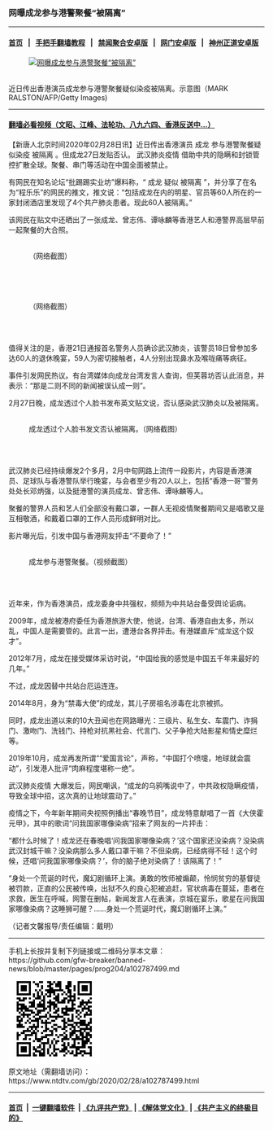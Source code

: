 ### 网曝成龙参与港警聚餐“被隔离”
------------------------

#### [首页](https://github.com/gfw-breaker/banned-news/blob/master/README.md) &nbsp;&nbsp;|&nbsp;&nbsp; [手把手翻墙教程](https://github.com/gfw-breaker/guides/wiki) &nbsp;&nbsp;|&nbsp;&nbsp; [禁闻聚合安卓版](https://github.com/gfw-breaker/bn-android) &nbsp;&nbsp;|&nbsp;&nbsp; [网门安卓版](https://github.com/oGate2/oGate) &nbsp;&nbsp;|&nbsp;&nbsp; [神州正道安卓版](https://github.com/SzzdOgate/update) 



<div><div class="featured_image">
 <a href="https://i.ntdtv.com/assets/uploads/2020/02/e107262441200530398a98eb40e1ce9f.jpg" target="_blank">
  <figure>
   <img alt="网曝成龙参与港警聚餐“被隔离”" src="https://i.ntdtv.com/assets/uploads/2020/02/e107262441200530398a98eb40e1ce9f-800x450.jpg"/>
  </figure><br/>
 </a>
 <span class="caption">
  近日传出香港演员成龙参与港警聚餐疑似染疫被隔离。示意图（MARK RALSTON/AFP/Getty Images)
 </span>
</div>
</div><hr/>

#### [翻墙必看视频（文昭、江峰、法轮功、八九六四、香港反送中...）](https://github.com/gfw-breaker/banned-news/blob/master/pages/link3.md)

<div><div class="post_content" itemprop="articleBody">
 <p>
  【新唐人北京时间2020年02月28日讯】近日传出香港演员
  <ok href="https://www.ntdtv.com/gb/成龙.htm">
   成龙
  </ok>
  参与港警聚餐疑似染疫
  <ok href="https://www.ntdtv.com/gb/被隔离.htm">
   被隔离
  </ok>
  。但成龙27日发贴否认。
  <ok href="https://www.ntdtv.com/gb/442749.htm">
   武汉肺炎疫情
  </ok>
  借助中共的隐瞒和封锁管控扩散全球。聚餐、串门等活动在中国全面被禁止。
 </p>
 <p>
  有网民在知名论坛“批踢踢实业坊”爆料称，“
  <ok href="https://www.ntdtv.com/gb/成龙.htm">
   成龙
  </ok>
  疑似
  <ok href="https://www.ntdtv.com/gb/被隔离.htm">
   被隔离
  </ok>
  ”，并分享了在名为“程乐乐”的网民的推文，推文说：“包括成龙在内的明星、官员等60人所在的一家封闭酒店里发现了4个共产肺炎患者。现此60人被隔离。”
 </p>
 <p>
  该网民在贴文中还晒出了一张成龙、曾志伟、谭咏麟等香港艺人和港警界高层早前一起聚餐的大合照。
 </p>
 <figure class="wp-caption alignnone" id="attachment_102787524" style="width: 528px">
  <ok href="https://i.ntdtv.com/assets/uploads/2020/02/d19b1cb669d5c36dbb63b6b357f1dc72.jpg">
   <img alt="" class="size-full wp-image-102787524" src="https://i.ntdtv.com/assets/uploads/2020/02/d19b1cb669d5c36dbb63b6b357f1dc72.jpg"/>
  </ok>
  <br/><figcaption class="wp-caption-text">
   （网络截图）
  </figcaption><br/>
 </figure><br/>
 <figure class="wp-caption alignnone" id="attachment_102787527" style="width: 508px">
  <ok href="https://i.ntdtv.com/assets/uploads/2020/02/6462fc55dd394392f98046aae1ac4fa7.jpg">
   <img alt="" class="size-full wp-image-102787527" src="https://i.ntdtv.com/assets/uploads/2020/02/6462fc55dd394392f98046aae1ac4fa7.jpg"/>
  </ok>
  <br/><figcaption class="wp-caption-text">
   （网络截图）
  </figcaption><br/>
 </figure><br/>
 <p>
  值得关注的是，香港21日通报首名警务人员确诊武汉肺炎，该警员18日曾参加多达60人的退休晚宴，59人为密切接触者，4人分别出现鼻水及喉咙痛等病征。
 </p>
 <p>
  事件引发网民热议。有台湾媒体向成龙台湾发言人查询，但芙蓉坊否认此消息，并表示：“那是二则不同的新闻被误认成一则”。
 </p>
 <p>
  2月27日晚，成龙透过个人脸书发布英文贴文说，否认感染武汉肺炎以及被隔离。
 </p>
 <figure class="wp-caption alignnone" id="attachment_102787528" style="width: 600px">
  <ok href="https://i.ntdtv.com/assets/uploads/2020/02/phpXy9q7F.jpg">
   <img alt="" class="size-medium wp-image-102787528" src="https://i.ntdtv.com/assets/uploads/2020/02/phpXy9q7F-600x324.jpg"/>
  </ok>
  <br/><figcaption class="wp-caption-text">
   成龙透过个人脸书发文否认被隔离。（网络截图）
  </figcaption><br/>
 </figure><br/>
 <p>
  武汉肺炎已经持续爆发2个多月，2月中旬网路上流传一段影片，内容是香港演员、足球队与香港警队举行晚宴，与会者至少有20人以上，包括“香港一哥”警务处处长邓炳强，以及挺港警的演员成龙、曾志伟、谭咏麟等人。
 </p>
 <p>
  聚餐的警界人员和艺人们全部没有戴口罩，一群人无视疫情聚餐期间又是唱歌又是互相敬酒，和戴着口罩的工作人员形成鲜明对比。
 </p>
 <p>
  影片曝光后，引发中国与香港网友抨击“不要命了！”
 </p>
 <figure class="wp-caption alignnone" id="attachment_102787532" style="width: 600px">
  <ok href="https://i.ntdtv.com/assets/uploads/2020/02/1582706430_260220160240300000005e562efe5d28b.jpg">
   <img alt="" class="size-medium wp-image-102787532" src="https://i.ntdtv.com/assets/uploads/2020/02/1582706430_260220160240300000005e562efe5d28b-600x337.jpg"/>
  </ok>
  <br/><figcaption class="wp-caption-text">
   成龙参与港警聚餐。（视频截图）
  </figcaption><br/>
 </figure><br/>
 <p>
  近年来，作为香港演员，成龙委身中共强权，频频为中共站台备受舆论诟病。
 </p>
 <p>
  2009年，成龙被港府委任为香港旅游大使，他说，台湾、香港自由太多，所以乱，中国人是需要管的。此言一出，遭港台各界抨击。有港媒直斥“成龙这个奴才”。
 </p>
 <p>
  2012年7月，成龙在接受媒体采访时说，“中国给我的感觉是中国五千年来最好的几年。”
 </p>
 <p>
  不过，成龙因替中共站台厄运连连。
 </p>
 <p>
  2014年8月，身为“禁毒大使”的成龙，其儿子房祖名涉毒在北京被抓。
 </p>
 <p>
  同时，成龙出道以来的10大丑闻也在网路曝光：三级片、私生女、车震门、诈捐门、激吻门、洗钱门、持枪对抗黑社会、代言门、父子争抢大陆影星和情史糜烂等。
 </p>
 <p>
  2019年10月，成龙再发所谓““爱国言论”，声称，“中国打个喷嚏，地球就会震动”，引发港人批评“肉麻程度堪称一绝”。
 </p>
 <p>
  <ok href="https://www.ntdtv.com/gb/442749.htm">
   武汉肺炎疫情
  </ok>
  大爆发后，网民嘲讽，“成龙的乌鸦嘴说中了，中共政权隐瞒疫情，导致全球中招，这次真的让地球震动了。”
 </p>
 <p>
  疫情之下，今年新年期间央视照例播出“春晚节目”，成龙特意献唱了一首《大侠霍元甲》，其中的歌词“问我国家哪像染病”招来了网友的一片抨击：
 </p>
 <p>
  “都什么时候了！成龙还在春晚唱‘问我国家哪像染病？’这个国家还没染病？没染病武汉封城干嘛？没染病那么多人戴口罩干嘛？不但染病，已经病得不轻！这个时候，还唱‘问我国家哪像染病？’，你的脑子绝对染病了！该隔离了！”
 </p>
 <p>
  “身处一个荒诞的时代，魔幻剧循环上演。勇敢的牧师被煽颠，怜悯贫穷的基督徒被罚款，正直的公民被传唤，出狱不久的良心犯被追赶，官状病毒在蔓延，患者在求救，医生在呼喊，网警在删帖，新闻发言人在表演，京城在宴乐，歌星在问我国家哪像染病？这睡狮可醒？……身处一个荒诞时代，魔幻剧循环上演。”
 </p>
 <p>
  （记者文馨报导/责任编辑：戴明）
 </p>
 <div class="single_ad">
 </div>
</div>
</div>
<hr/>
手机上长按并复制下列链接或二维码分享本文章：<br/>
https://github.com/gfw-breaker/banned-news/blob/master/pages/prog204/a102787499.md <br/>
<a href='https://github.com/gfw-breaker/banned-news/blob/master/pages/prog204/a102787499.md'><img src='https://github.com/gfw-breaker/banned-news/blob/master/pages/prog204/a102787499.md.png'/></a> <br/>
原文地址（需翻墙访问）：https://www.ntdtv.com/gb/2020/02/28/a102787499.html


------------------------
#### [首页](https://github.com/gfw-breaker/banned-news/blob/master/README.md) &nbsp;|&nbsp; [一键翻墙软件](https://github.com/gfw-breaker/nogfw/blob/master/README.md) &nbsp;| [《九评共产党》](https://github.com/gfw-breaker/9ping.md/blob/master/README.md#九评之一评共产党是什么) | [《解体党文化》](https://github.com/gfw-breaker/jtdwh.md/blob/master/README.md) | [《共产主义的终极目的》](https://github.com/gfw-breaker/gczydzjmd.md/blob/master/README.md)


<img src='http://gfw-breaker.win/banned-news/pages/prog204/a102787499.md' width='0px' height='0px'/>